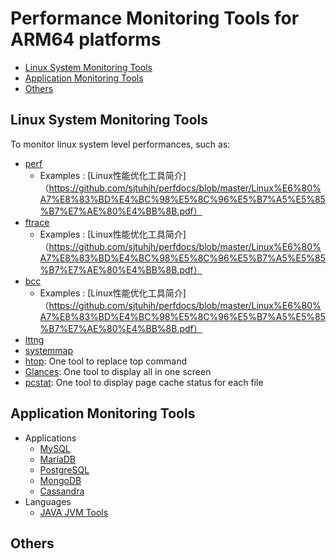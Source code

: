 # Performance Monitoring Tools for ARM64 platforms

* [Linux System Monitoring Tools](#1)
* [Application Monitoring Tools](#2)
* [Others](#3)

## <a name="1">Linux System Monitoring Tools</a>
To monitor linux system level performances, such as:
  - [perf](https://github.com/sjtuhjh/perftools/tree/master/perf)
    - Examples : [Linux性能优化工具简介]（https://github.com/sjtuhjh/perfdocs/blob/master/Linux%E6%80%A7%E8%83%BD%E4%BC%98%E5%8C%96%E5%B7%A5%E5%85%B7%E7%AE%80%E4%BB%8B.pdf） 
  - [ftrace](https://github.com/sjtuhjh/perftools/tree/master/ftrace)
      - Examples : [Linux性能优化工具简介]（https://github.com/sjtuhjh/perfdocs/blob/master/Linux%E6%80%A7%E8%83%BD%E4%BC%98%E5%8C%96%E5%B7%A5%E5%85%B7%E7%AE%80%E4%BB%8B.pdf） 
  - [bcc](https://github.com/sjtuhjh/perftools/tree/master/bcc)
      - Examples : [Linux性能优化工具简介]（https://github.com/sjtuhjh/perfdocs/blob/master/Linux%E6%80%A7%E8%83%BD%E4%BC%98%E5%8C%96%E5%B7%A5%E5%85%B7%E7%AE%80%E4%BB%8B.pdf） 
  - [lttng](https://github.com/sjtuhjh/perftools/tree/master/lttng)
  - [systemmap](https://github.com/sjtuhjh/perftools/tree/master/systemmap)
  - [htop](https://github.com/sjtuhjh/perftools/blob/master/general/common/htop_setup.sh): One tool to replace top command
  - [Glances](https://github.com/sjtuhjh/perftools/blob/master/general/common/glances_setup.sh): One tool to display all in one screen
  - [pcstat](https://github.com/sjtuhjh/perftools/blob/master/general/common/pcstat_setup.sh): One tool to display page cache status for each file

## <a name="2">Application Monitoring Tools</a>
  - Applications
    - [MySQL](https://github.com/sjtuhjh/perftools/tree/master/apptools/mysql)
    - [MariaDB](https://github.com/sjtuhjh/perftools/tree/master/apptools/mariadb)
    - [PostgreSQL](https://github.com/sjtuhjh/perftools/tree/master/apptools/postgresql)
    - [MongoDB](https://github.com/sjtuhjh/perftools/tree/master/apptools/mongodb)
    - [Cassandra](https://github.com/sjtuhjh/perftools/tree/master/apptools/cassandra)
  - Languages
    - [JAVA JVM Tools](https://github.com/aragozin/jvm-tools)
 
## <a name="3">Others</a>
